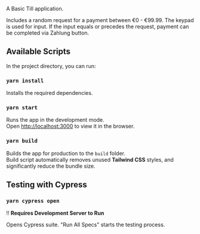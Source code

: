A Basic Till application.

Includes a random request for a payment between €0 - €99.99.
The keypad is used for input. If the input equals or precedes the request, payment can be completed via Zahlung button.

## Available Scripts

In the project directory, you can run:

### `yarn install`

Installs the required dependencies.

### `yarn start`

Runs the app in the development mode.<br />
Open [http://localhost:3000](http://localhost:3000) to view it in the browser.

### `yarn build`

Builds the app for production to the `build` folder.<br />
Build script automatically removes unused **Tailwind CSS** styles, and significantly reduce the bundle size.

## Testing with Cypress

### `yarn cypress open`

!! **Requires Development Server to Run** 

Opens Cypress suite. "Run All Specs" starts the testing process.

